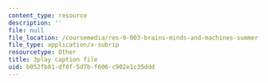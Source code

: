 ```yaml
---
content_type: resource
description: ''
file: null
file_location: /coursemedia/res-9-003-brains-minds-and-machines-summer-course-summer-2015/b052fb81df0f5d7bf606c902e1c35ddd_6iW0beoK2tI.srt
file_type: application/x-subrip
resourcetype: Other
title: 3play caption file
uid: b052fb81-df0f-5d7b-f606-c902e1c35ddd
---
```

